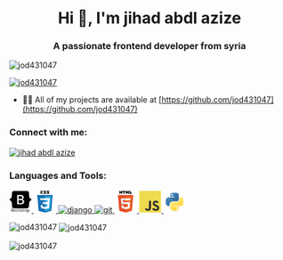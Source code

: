 <h1 align="center">Hi 👋, I'm jihad abdl azize</h1>
<h3 align="center">A passionate frontend developer from syria</h3>

<p align="left"> <img src="https://komarev.com/ghpvc/?username=jod431047&label=Profile%20views&color=0e75b6&style=flat" alt="jod431047" /> </p>

<p align="left"> <a href="https://github.com/ryo-ma/github-profile-trophy"><img src="https://github-profile-trophy.vercel.app/?username=jod431047" alt="jod431047" /></a> </p>





- 👨‍💻 All of my projects are available at [https://github.com/jod431047](https://github.com/jod431047)


<h3 align="left">Connect with me:</h3>
<p align="left">
<a href="https://www.linkedin.com/in/jihad-abdl-azize-360b92261/" target="blank"><img align="center" src="https://raw.githubusercontent.com/rahuldkjain/github-profile-readme-generator/master/src/images/icons/Social/linked-in-alt.svg" alt="jihad abdl azize" height="30" width="40" /></a>
</p>

<h3 align="left">Languages and Tools:</h3>
<p align="left"> <a href="https://getbootstrap.com" target="_blank" rel="noreferrer"> <img src="https://raw.githubusercontent.com/devicons/devicon/master/icons/bootstrap/bootstrap-plain-wordmark.svg" alt="bootstrap" width="40" height="40"/> </a> <a href="https://www.w3schools.com/css/" target="_blank" rel="noreferrer"> <img src="https://raw.githubusercontent.com/devicons/devicon/master/icons/css3/css3-original-wordmark.svg" alt="css3" width="40" height="40"/> </a> <a href="https://www.djangoproject.com/" target="_blank" rel="noreferrer"> <img src="https://cdn.worldvectorlogo.com/logos/django.svg" alt="django" width="40" height="40"/> </a> <a href="https://git-scm.com/" target="_blank" rel="noreferrer"> <img src="https://www.vectorlogo.zone/logos/git-scm/git-scm-icon.svg" alt="git" width="40" height="40"/> </a> <a href="https://www.w3.org/html/" target="_blank" rel="noreferrer"> <img src="https://raw.githubusercontent.com/devicons/devicon/master/icons/html5/html5-original-wordmark.svg" alt="html5" width="40" height="40"/> </a> <a href="https://developer.mozilla.org/en-US/docs/Web/JavaScript" target="_blank" rel="noreferrer"> <img src="https://raw.githubusercontent.com/devicons/devicon/master/icons/javascript/javascript-original.svg" alt="javascript" width="40" height="40"/> </a> <a href="https://www.python.org" target="_blank" rel="noreferrer"> <img src="https://raw.githubusercontent.com/devicons/devicon/master/icons/python/python-original.svg" alt="python" width="40" height="40"/> </a> </p>

<p><img align="left" src="https://github-readme-stats.vercel.app/api/top-langs?username=jod431047&show_icons=true&locale=en&layout=compact" alt="jod431047" /></p>

<p>&nbsp;<img align="center" src="https://github-readme-stats.vercel.app/api?username=jod431047&show_icons=true&locale=en" alt="jod431047" /></p>

<p><img align="center" src="https://github-readme-streak-stats.herokuapp.com/?user=jod431047&" alt="jod431047" /></p>



